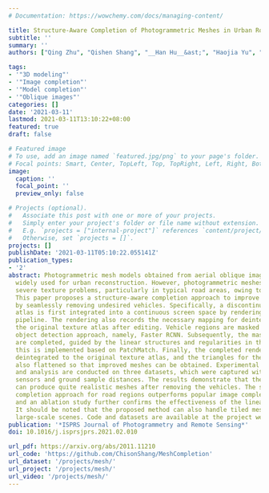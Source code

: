 ```yaml
---
# Documentation: https://wowchemy.com/docs/managing-content/

title: Structure-Aware Completion of Photogrammetric Meshes in Urban Road Environment
subtitle: ''
summary: ''
authors: ["Qing Zhu", "Qishen Shang", "__Han Hu__&ast;", "Haojia Yu", "Ruofei Zhong"]

tags:
- '"3D modeling"'
- '"Image completion"'
- '"Model completion"'
- '"Oblique images"'
categories: []
date: '2021-03-11'
lastmod: 2021-03-11T13:10:22+08:00
featured: true
draft: false

# Featured image
# To use, add an image named `featured.jpg/png` to your page's folder.
# Focal points: Smart, Center, TopLeft, Top, TopRight, Left, Right, BottomLeft, Bottom, BottomRight.
image:
  caption: ''
  focal_point: ''
  preview_only: false

# Projects (optional).
#   Associate this post with one or more of your projects.
#   Simply enter your project's folder or file name without extension.
#   E.g. `projects = ["internal-project"]` references `content/project/deep-learning/index.md`.
#   Otherwise, set `projects = []`.
projects: []
publishDate: '2021-03-11T05:10:22.055141Z'
publication_types:
- '2'
abstract: Photogrammetric mesh models obtained from aerial oblique images have been
  widely used for urban reconstruction. However, photogrammetric meshes suffer from
  severe texture problems, particularly in typical road areas, owing to occlusion.
  This paper proposes a structure-aware completion approach to improve mesh quality
  by seamlessly removing undesired vehicles. Specifically, a discontinuous texture
  atlas is first integrated into a continuous screen space by rendering trough a graphics
  pipeline. The rendering also records the necessary mapping for deintegration to
  the original texture atlas after editing. Vehicle regions are masked by a standard
  object detection approach, namely, Faster RCNN. Subsequently, the masked regions
  are completed, guided by the linear structures and regularities in the road region;
  this is implemented based on PatchMatch. Finally, the completed rendered image is
  deintegrated to the original texture atlas, and the triangles for the vehicles are
  also flattened so that improved meshes can be obtained. Experimental evaluation
  and analysis are conducted on three datasets, which were captured with different
  sensors and ground sample distances. The results demonstrate that the proposed method
  can produce quite realistic meshes after removing the vehicles. The structure-aware
  completion approach for road regions outperforms popular image completion methods,
  and an ablation study further confirms the effectiveness of the linear guidance.
  It should be noted that the proposed method can also handle tiled mesh models for
  large-scale scenes. Code and datasets are available at the project website https://vrlab.org.cn/~hanhu/projects/mesh.
publication: '*ISPRS Journal of Photogrammetry and Remote Sensing*'
doi: 10.1016/j.isprsjprs.2021.02.010

url_pdf: https://arxiv.org/abs/2011.11210
url_code: 'https://github.com/ChisonShang/MeshCompletion'
url_dataset: '/projects/mesh/'
url_project: '/projects/mesh/'
url_video: '/projects/mesh/'
---
```

